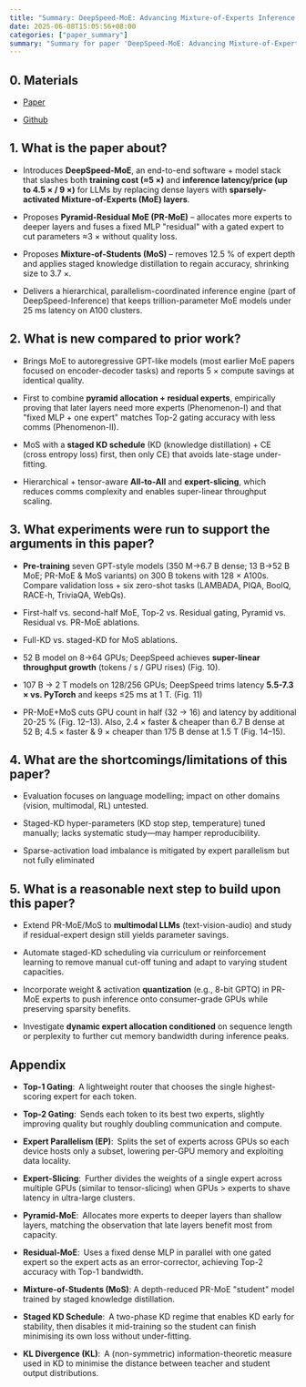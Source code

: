 ```yaml
---
title: "Summary: DeepSpeed-MoE: Advancing Mixture-of-Experts Inference and Training to Power Next-Generation AI Scale"
date: 2025-06-08T15:05:56+08:00
categories: ["paper_summary"]
summary: "Summary for paper 'DeepSpeed-MoE: Advancing Mixture-of-Experts Inference and Training to Power Next-Generation AI Scale'"
---
```


## 0. Materials

- [Paper](https://arxiv.org/pdf/2201.05596)

- [Github](https://github.com/deepspeedai/DeepSpeed)

## 1. What is the paper about?

- Introduces **DeepSpeed-MoE**, an end-to-end software + model stack that slashes both **training cost (≈5 ×)** and **inference latency/price (up to 4.5 × / 9 ×)** for LLMs by replacing dense layers with **sparsely-activated Mixture-of-Experts (MoE) layers**.

- Proposes **Pyramid-Residual MoE (PR-MoE)** – allocates more experts to deeper layers and fuses a fixed MLP "residual" with a gated expert to cut parameters ≈3 × without quality loss.

- Proposes **Mixture-of-Students (MoS)** – removes 12.5 % of expert depth and applies staged knowledge distillation to regain accuracy, shrinking size to 3.7 ×.

- Delivers a hierarchical, parallelism-coordinated inference engine (part of DeepSpeed-Inference) that keeps trillion-parameter MoE models under 25 ms latency on A100 clusters.

## 2. What is new compared to prior work?

- Brings MoE to autoregressive GPT-like models (most earlier MoE papers focused on encoder-decoder tasks) and reports 5 × compute savings at identical quality.

- First to combine **pyramid allocation + residual experts**, empirically proving that later layers need more experts (Phenomenon-I) and that "fixed MLP + one expert" matches Top-2 gating accuracy with less comms (Phenomenon-II).

- MoS with a **staged KD schedule** (KD (knowledge distillation) + CE (cross entropy loss) first, then only CE) that avoids late-stage under-fitting.

- Hierarchical + tensor-aware **All-to-All** and **expert-slicing**, which reduces comms complexity and enables super-linear throughput scaling.

## 3. What experiments were run to support the arguments in this paper?

- **Pre-training** seven GPT-style models (350 M→6.7 B dense; 13 B→52 B MoE; PR-MoE & MoS variants) on 300 B tokens with 128 × A100s. Compare validation loss + six zero-shot tasks (LAMBADA, PIQA, BoolQ, RACE-h, TriviaQA, WebQs).

- First-half vs. second-half MoE, Top-2 vs. Residual gating, Pyramid vs. Residual vs. PR-MoE ablations.

- Full-KD vs. staged-KD for MoS ablations.

- 52 B model on 8→64 GPUs; DeepSpeed achieves **super-linear throughput growth** (tokens / s / GPU rises) (Fig. 10).

- 107 B → 2 T models on 128/256 GPUs; DeepSpeed trims latency **5.5-7.3 × vs. PyTorch** and keeps ≤25 ms at 1 T. (Fig. 11)

- PR-MoE+MoS cuts GPU count in half (32 → 16) and latency by additional 20-25 % (Fig. 12–13). Also, 2.4 × faster & cheaper than 6.7 B dense at 52 B; 4.5 × faster & 9 × cheaper than 175 B dense at 1.5 T (Fig. 14–15).

## 4. What are the shortcomings/limitations of this paper?

- Evaluation focuses on language modelling; impact on other domains (vision, multimodal, RL) untested.

- Staged-KD hyper-parameters (KD stop step, temperature) tuned manually; lacks systematic study—may hamper reproducibility.

- Sparse-activation load imbalance is mitigated by expert parallelism but not fully eliminated

## 5. What is a reasonable next step to build upon this paper?

- Extend PR-MoE/MoS to **multimodal LLMs** (text-vision-audio) and study if residual-expert design still yields parameter savings.

- Automate staged-KD scheduling via curriculum or reinforcement learning to remove manual cut-off tuning and adapt to varying student capacities.

- Incorporate weight & activation **quantization** (e.g., 8-bit GPTQ) in PR-MoE experts to push inference onto consumer-grade GPUs while preserving sparsity benefits.

- Investigate **dynamic expert allocation conditioned** on sequence length or perplexity to further cut memory bandwidth during inference peaks.

## Appendix

- **Top-1 Gating**: A lightweight router that chooses the single highest-scoring expert for each token.

- **Top-2 Gating**: Sends each token to its best two experts, slightly improving quality but roughly doubling communication and compute.

- **Expert Parallelism (EP)**: Splits the set of experts across GPUs so each device hosts only a subset, lowering per-GPU memory and exploiting data locality.

- **Expert-Slicing**: Further divides the weights of a single expert across multiple GPUs (similar to tensor-slicing) when GPUs > experts to shave latency in ultra-large clusters.

- **Pyramid-MoE**: Allocates more experts to deeper layers than shallow layers, matching the observation that late layers benefit most from capacity.

- **Residual-MoE**: Uses a fixed dense MLP in parallel with one gated expert so the expert acts as an error-corrector, achieving Top-2 accuracy with Top-1 bandwidth.

- **Mixture-of-Students (MoS)**: A depth-reduced PR-MoE "student" model trained by staged knowledge distillation.

- **Staged KD Schedule**: A two-phase KD regime that enables KD early for stability, then disables it mid-training so the student can finish minimising its own loss without under-fitting.

- **KL Divergence (KL)**: A (non-symmetric) information-theoretic measure used in KD to minimise the distance between teacher and student output distributions.
